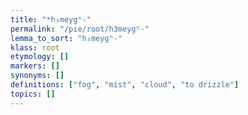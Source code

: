 ```yaml
---
title: "*h₃meygʰ-"
permalink: "/pie/root/h3meygʰ-"
lemma_to_sort: "h₃meygʰ-"
klass: root
etymology: []
markers: []
synonyms: []
definitions: ["fog", "mist", "cloud", "to drizzle"]
topics: []
---
```

